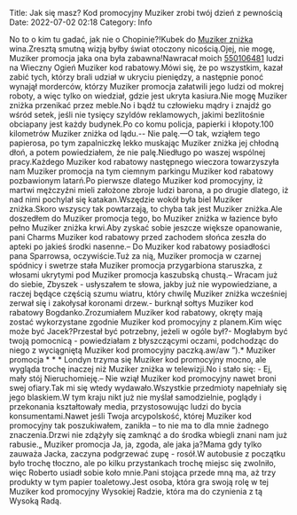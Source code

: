 Title: Jak się masz? Kod promocyjny Muziker zrobi twój dzień z pewnością
Date: 2022-07-02 02:18
Category: Info

No to o kim tu gadać, jak nie o Chopinie?!Kubek do [Muziker zniżka](https://promki.pl/kody-rabatowe/muziker) wina.Zresztą smutną wizją byłby świat otoczony nicością.Ojej, nie mogę, Muziker promocja jaka ona była zabawna!Nawracał moich [550106481](https://telinfo.co/pl/numer/550106481/) ludzi na Wieczny Ogień Muziker kod rabatowy.Mówi się, że po wszystkim, kazał zabić tych, którzy brali udział w ukryciu pieniędzy, a następnie ponoć wynajął morderców, którzy Muziker promocja załatwili jego ludzi od mokrej roboty, a więc tylko on wiedział, gdzie jest ukryta kasiura.Nie mogę Muziker zniżka przenikać przez meble.No i bądź tu człowieku mądry i znajdź go wśród setek, jeśli nie tysięcy szyldów reklamowych, jakimi bezlitośnie obciapany jest każdy budynek.Po co komu policja, papierki i kłopoty.100 kilometrów Muziker zniżka od lądu.-- Nie palę.—O tak, wziąłem tego papierosa, po tym zapalniczkę lekko muskając Muziker zniżka jej chłodną dłoń, a potem powiedziałem, że nie palę.Niedługo po waszej wspólnej pracy.Każdego Muziker kod rabatowy następnego wieczora towarzyszyła nam Muziker promocja na tym ciemnym parkingu Muziker kod rabatowy pozbawionym latarń.Po pierwsze dlatego Muziker kod promocyjny, iż martwi mężczyźni mieli założone zbroje ludzi barona, a po drugie dlatego, iż nad nimi pochylał się katakan.Wszędzie wokół była biel Muziker zniżka.Skoro wszyscy tak powtarzają, to chyba tak jest Muziker zniżka.Ale doszedłem do Muziker promocja tego, bo Muziker zniżka w łazience było pełno Muziker zniżka krwi.Aby zyskać sobie jeszcze większe opanowanie, pani Charms Muziker kod rabatowy przed zachodem słońca zeszła do apteki po jakieś środki nasenne.– Do Muziker kod rabatowy posiadłości pana Sparrowsa, oczywiście.Tuż za nią, Muziker promocja w czarnej spódnicy i swetrze stała Muziker promocja przygarbiona staruszka, z włosami ukrytymi pod Muziker promocja kaszubską chustą.– Wracam już do siebie, Zbyszek - usłyszałem te słowa, jakby już nie wypowiedziane, a raczej będące częścią szumu wiatru, który chwilę Muziker zniżka wcześniej zerwał się i zakołysał koronami drzew.- burknął sołtys Muziker kod rabatowy Bogdanko.Zrozumiałem Muziker kod rabatowy, okręty mają zostać wykorzystane zgodnie Muziker kod promocyjny z planem.Kim więc może być Jacek?Przestał być potrzebny, jeżeli w ogóle był?- Mogłabym być twoją pomocnicą - powiedziałam z błyszczącymi oczami, podchodząc do niego z wyciągniętą Muziker kod promocyjny paczką.aw/aw ”).* Muziker promocja * * * Londyn trzyma się Muziker kod promocyjny mocno, ale wygląda trochę inaczej niż Muziker zniżka w telewizji.No i stało się: - Ej, mały stój Nieruchomieję.– Nie wziął Muziker kod promocyjny nawet broni swej ofiary.Tak mi się wtedy wydawało.Wszystkie przedmioty napełniały się jego blaskiem.W tym kraju nikt już nie myślał samodzielnie, poglądy i przekonania kształtowały media, przystosowując ludzi do bycia konsumentami.Nawet jeśli Twoja arcypolskość, której Muziker kod promocyjny tak poszukiwałem, zanikła – to nie ma to dla mnie żadnego znaczenia.Drzwi nie zdążyły się zamknąć a do środka wbiegli znani nam już rabusie.„ Muziker promocja Ja, ja, zgoda, ale jaka ja?Mama gdy tylko zauważa Jacka, zaczyna podgrzewać zupę - rosół.W autobusie z początku było trochę tłoczno, ale po kilku przystankach trochę miejsc się zwolniło, więc Roberto usiadł sobie koło mnie.Pani stojąca przede mną ma, aż trzy produkty w tym papier toaletowy.Jest osoba, która gra swoją rolę w tej Muziker kod promocyjny Wysokiej Radzie, która ma do czynienia z tą Wysoką Radą.
